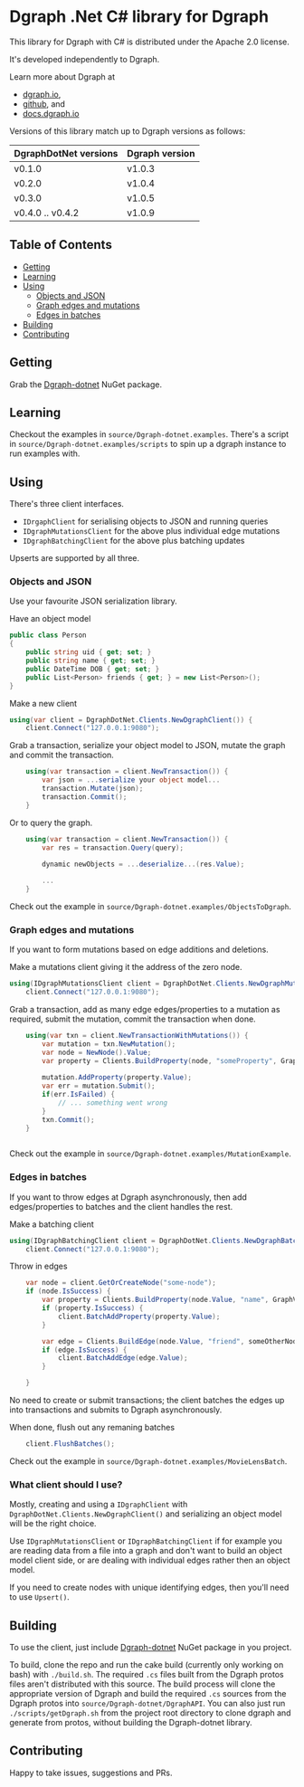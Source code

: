 # Dgraph .Net C# library for Dgraph

This library for Dgraph with C# is distributed under the Apache 2.0 license.

It's developed independently to Dgraph.

Learn more about Dgraph at 

- [dgraph.io](https://dgraph.io/),
- [github](https://github.com/dgraph-io/dgraph), and
- [docs.dgraph.io](https://docs.dgraph.io/)

Versions of this library match up to Dgraph versions as follows:

| DgraphDotNet versions | Dgraph version |
| -------- | ------ |
| v0.1.0 | v1.0.3 |
| v0.2.0 | v1.0.4 |
| v0.3.0 | v1.0.5 |
| v0.4.0 .. v0.4.2 | v1.0.9 |

## Table of Contents
- [Getting](#getting)
- [Learning](#learning)
- [Using](#using)
    * [Objects and JSON](#objects-and-json)
    * [Graph edges and mutations](#graph-edges-and-mutations)
    * [Edges in batches](#edges-in-batches)
- [Building](#building)
- [Contributing](#contributing)

## Getting

Grab the [Dgraph-dotnet](https://www.nuget.org/packages/Dgraph-dotnet/) NuGet package. 

## Learning

Checkout the examples in `source/Dgraph-dotnet.examples`.  There's a script in `source/Dgraph-dotnet.examples/scripts` to spin up a dgraph instance to run examples with.

## Using

There's three client interfaces.  

* `IDrgaphClient` for serialising objects to JSON and running queries 
* `IDgraphMutationsClient` for the above plus individual edge mutations
* `IDgraphBatchingClient` for the above plus batching updates

Upserts are supported by all three.

### Objects and JSON

Use your favourite JSON serialization library.

Have an object model

```c#
public class Person
{
    public string uid { get; set; }
    public string name { get; set; }
    public DateTime DOB { get; set; }
    public List<Person> friends { get; } = new List<Person>();
}
```

Make a new client

```c#
using(var client = DgraphDotNet.Clients.NewDgraphClient()) {
    client.Connect("127.0.0.1:9080");
```

Grab a transaction, serialize your object model to JSON, mutate the graph and commit the transaction.

```c#
    using(var transaction = client.NewTransaction()) {
        var json = ...serialize your object model...
        transaction.Mutate(json);
        transaction.Commit();
    }
```

Or to query the graph.

```c#
    using(var transaction = client.NewTransaction()) {
        var res = transaction.Query(query);
        
        dynamic newObjects = ...deserialize...(res.Value);

        ...
    }
```

Check out the example in `source/Dgraph-dotnet.examples/ObjectsToDgraph`.

### Graph edges and mutations

If you want to form mutations based on edge additions and deletions.

Make a mutations client giving it the address of the zero node.

```c#
using(IDgraphMutationsClient client = DgraphDotNet.Clients.NewDgraphMutationsClient("127.0.0.1:5080")) {
    client.Connect("127.0.0.1:9080");
```

Grab a transaction, add as many edge edges/properties to a mutation as required, submit the mutation, commit the transaction when done.

```c#
    using(var txn = client.NewTransactionWithMutations()) {
        var mutation = txn.NewMutation();
        var node = NewNode().Value;
        var property = Clients.BuildProperty(node, "someProperty", GraphValue.BuildStringValue("HI"));
        
        mutation.AddProperty(property.Value);
        var err = mutation.Submit();
        if(err.IsFailed) {
            // ... something went wrong
        }
        txn.Commit();
    }
    
```

Check out the example in `source/Dgraph-dotnet.examples/MutationExample`.


### Edges in batches

If you want to throw edges at Dgraph asynchronously, then add edges/properties to batches and the client handles the rest.

Make a batching client

```c#
using(IDgraphBatchingClient client = DgraphDotNet.Clients.NewDgraphBatchingClient("127.0.0.1:5080")) {
    client.Connect("127.0.0.1:9080");
```

Throw in edges

```c#
    var node = client.GetOrCreateNode("some-node");
    if (node.IsSuccess) {
        var property = Clients.BuildProperty(node.Value, "name", GraphValue.BuildStringValue("AName));
        if (property.IsSuccess) {
            client.BatchAddProperty(property.Value);
        }

        var edge = Clients.BuildEdge(node.Value, "friend", someOtherNode);  
        if (edge.IsSuccess) {
            client.BatchAddEdge(edge.Value);
        }

    }
``` 

No need to create or submit transactions; the client batches the edges up into transactions and submits to Dgraph asynchronously.

When done, flush out any remaning batches

```c#
    client.FlushBatches();
```                                                


Check out the example in `source/Dgraph-dotnet.examples/MovieLensBatch`.

### What client should I use?

Mostly, creating and using a `IDgraphClient` with `DgraphDotNet.Clients.NewDgraphClient()` and serializing an object model will be the right choice.

Use `IDgraphMutationsClient` or `IDgraphBatchingClient` if for example you are reading data from a file into a graph and don't want to build an object model client side, or are dealing with individual edges rather then an object model.

If you need to create nodes with unique identifying edges, then you'll need to use `Upsert()`.


## Building

To use the client, just include [Dgraph-dotnet](https://www.nuget.org/packages/Dgraph-dotnet/) NuGet package in you project.

To build, clone the repo and run the cake build (currently only working on bash) with `./build.sh`.  The required `.cs` files built from the Dgraph protos files aren't distributed with this source. The build process will clone the appropriate version of Dgraph and build the required `.cs` sources from the Dgraph protos into `source/Dgraph-dotnet/DgraphAPI`.  You can also just run `./scripts/getDgraph.sh` from the project root directory to clone dgraph and generate from protos, without building the Dgraph-dotnet library.  

## Contributing

Happy to take issues, suggestions and PRs.
